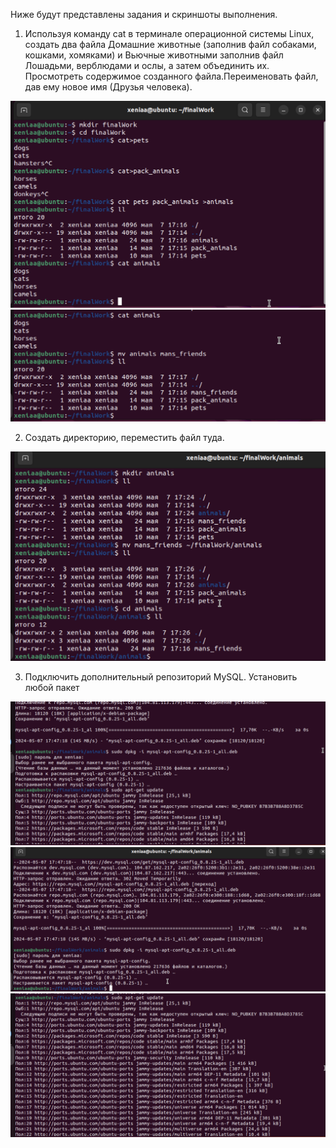 Ниже будут представлены задания и скриншоты выполнения.

1. Используя команду cat в терминале операционной системы Linux, создать два файла Домашние животные (заполнив файл собаками, кошками, хомяками) и Вьючные животными заполнив файл Лошадьми, верблюдами и ослы, а затем объединить их. Просмотреть содержимое созданного файла.Переименовать файл, дав ему новое имя (Друзья человека).

![photo](./img/1.png)
![photo](./img/2.png)

2. Создать директорию, переместить файл туда.

![photo](./img/3.png)

3. Подключить дополнительный репозиторий MySQL. Установить любой пакет

![photo](./img/4.png)
![photo](./img/5.png)
![photo](./img/6.png)